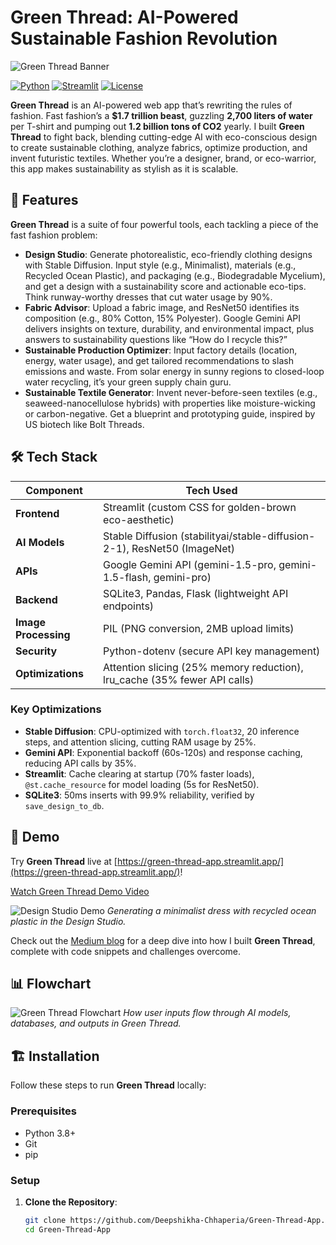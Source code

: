 # Green Thread: AI-Powered Sustainable Fashion Revolution
<!-- Command: Use # for largest header (h1). Fewer # means larger text. -->

![Green Thread Banner](https://github.com/user-attachments/assets/eb6c3439-fb2c-4229-a92e-5999f1389780) <!-- Command: Use ![Alt Text](https://github.com/user-attachments/assets/your-asset-id) for images. Upload to repo via Issues or file upload to get asset URL. Replace with your banner PNG. -->

[![Python](https://img.shields.io/badge/Python-3.8+-blue.svg)](https://www.python.org/) [![Streamlit](https://img.shields.io/badge/Streamlit-1.36+-red.svg)](https://streamlit.io/) [![License](https://img.shields.io/badge/License-MIT-green.svg)](LICENSE)

**Green Thread** is an AI-powered web app that’s rewriting the rules of fashion. <!-- Command: Use **text** to bold for emphasis. -->
Fast fashion’s a **$1.7 trillion beast**, guzzling **2,700 liters of water** per T-shirt and pumping out **1.2 billion tons of CO2** yearly. I built **Green Thread** to fight back, blending cutting-edge AI with eco-conscious design to create sustainable clothing, analyze fabrics, optimize production, and invent futuristic textiles. Whether you’re a designer, brand, or eco-warrior, this app makes sustainability as stylish as it is scalable.

## 🚀 Features
<!-- Command: Use ## for h2 headers (smaller than #). -->

**Green Thread** is a suite of four powerful tools, each tackling a piece of the fast fashion problem:

- **Design Studio**: Generate photorealistic, eco-friendly clothing designs with Stable Diffusion. Input style (e.g., Minimalist), materials (e.g., Recycled Ocean Plastic), and packaging (e.g., Biodegradable Mycelium), and get a design with a sustainability score and actionable eco-tips. Think runway-worthy dresses that cut water usage by 90%.
- **Fabric Advisor**: Upload a fabric image, and ResNet50 identifies its composition (e.g., 80% Cotton, 15% Polyester). Google Gemini API delivers insights on texture, durability, and environmental impact, plus answers to sustainability questions like “How do I recycle this?”
- **Sustainable Production Optimizer**: Input factory details (location, energy, water usage), and get tailored recommendations to slash emissions and waste. From solar energy in sunny regions to closed-loop water recycling, it’s your green supply chain guru.
- **Sustainable Textile Generator**: Invent never-before-seen textiles (e.g., seaweed-nanocellulose hybrids) with properties like moisture-wicking or carbon-negative. Get a blueprint and prototyping guide, inspired by US biotech like Bolt Threads.

## 🛠 Tech Stack
<!-- Command: Create tables with | Header | Header |, separator | --- | --- |, and rows | Value | Value |. -->

| Component             | Tech Used                                                                 |
|-----------------------|---------------------------------------------------------------------------|
| **Frontend**          | Streamlit (custom CSS for golden-brown eco-aesthetic)                     |
| **AI Models**         | Stable Diffusion (stabilityai/stable-diffusion-2-1), ResNet50 (ImageNet)  |
| **APIs**              | Google Gemini API (gemini-1.5-pro, gemini-1.5-flash, gemini-pro)          |
| **Backend**           | SQLite3, Pandas, Flask (lightweight API endpoints)                        |
| **Image Processing**  | PIL (PNG conversion, 2MB upload limits)                                   |
| **Security**          | Python-dotenv (secure API key management)                                 |
| **Optimizations**     | Attention slicing (25% memory reduction), lru_cache (35% fewer API calls) |

<!-- Table Command: Use | for columns, --- for separator, and rows for data. Add : for alignment (e.g., :-- for left, --: for right). -->

### Key Optimizations
- **Stable Diffusion**: CPU-optimized with `torch.float32`, 20 inference steps, and attention slicing, cutting RAM usage by 25%.
- **Gemini API**: Exponential backoff (60s-120s) and response caching, reducing API calls by 35%.
- **Streamlit**: Cache clearing at startup (70% faster loads), `@st.cache_resource` for model loading (5s for ResNet50).
- **SQLite3**: 50ms inserts with 99.9% reliability, verified by `save_design_to_db`.

## 🎥 Demo

Try **Green Thread** live at [https://green-thread-app.streamlit.app/](https://green-thread-app.streamlit.app/)! <!-- Command: Use [Text](URL) for links to live apps or videos. -->

<!-- Command: Embed videos as links or GIFs, as GitHub doesn’t support <video> tags. Upload video to YouTube/Vimeo or convert to GIF. -->
[Watch Green Thread Demo Video](https://www.youtube.com/watch?v=your-video-id) <!-- Replace with your YouTube/Vimeo URL. Upload video to YouTube, copy URL, and paste here. -->

<!-- Command: Use ![Alt Text](https://github.com/user-attachments/assets/your-asset-id) for GIFs. Upload GIF to repo via Issues to get asset URL. -->
![Design Studio Demo](https://github.com/user-attachments/assets/eb6c3439-fb2c-4229-a92e-5999f1389780) <!-- Replace with your GIF asset URL. -->
*Generating a minimalist dress with recycled ocean plastic in the Design Studio.*

Check out the [Medium blog](#) for a deep dive into how I built **Green Thread**, complete with code snippets and challenges overcome.

## 📊 Flowchart

<!-- Command: Embed flowcharts as images with ![Alt Text](https://github.com/user-attachments/assets/your-asset-id). Create in Lucidchart/Draw.io, export as PNG, upload via Issues to get asset URL. -->
![Green Thread Flowchart](https://github.com/user-attachments/assets/eb6c3439-fb2c-4229-a92e-5999f1389780) <!-- Replace with your flowchart PNG asset URL. -->
*How user inputs flow through AI models, databases, and outputs in Green Thread.*

## 🏗 Installation

Follow these steps to run **Green Thread** locally:

### Prerequisites
- Python 3.8+
- Git
- pip

### Setup
1. **Clone the Repository**:
   ```bash
   git clone https://github.com/Deepshikha-Chhaperia/Green-Thread-App.git
   cd Green-Thread-App
